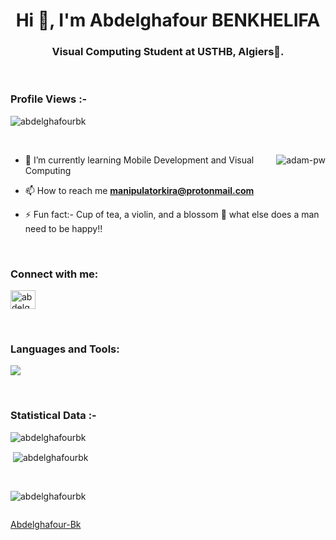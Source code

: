 <h1 align="center">Hi 👋, I'm Abdelghafour BENKHELIFA</h1>
<h3 align="center">Visual Computing Student at USTHB, Algiers🌟.</h3>

<br>

<p align="right"> <h3>Profile Views :-</h3> <img src="https://komarev.com/ghpvc/?username=abdelghafourbk&label=Profile%20views&color=0e75b6&style=flat"
    alt="abdelghafourbk" /> 
  </p>

<br>

<p><img align="right" src="https://github.com/Adam-pw/Adam-pw/blob/main/animation_500_kxa883sd.gif" alt="adam-pw" /></p>


- 🌱 I’m currently learning Mobile Development and Visual Computing
- 📫 How to reach me **manipulatorkira@protonmail.com**

- ⚡ Fun fact:- Cup of tea, a violin, and a blossom 🌼 what else does a man need to be happy!!

<br>

<h3 align="left">Connect with me:</h3>
<p align="left">
  <a href="https://www.linkedin.com/in/abdelghafour-benkhelifa-a14398190/" target="blank"><img align="center"
      src="https://raw.githubusercontent.com/rahuldkjain/github-profile-readme-generator/master/src/images/icons/Social/linked-in-alt.svg"
      alt="abdelghafour benkhelifa" height="30" width="40" /></a>
</p>

<br>

<h3 align="left">Languages and Tools:</h3>

<p align="left"> 
      <a href="https://skillicons.dev">
        <img src="https://skillicons.dev/icons?i=flutter,nodejs,js,html,css,c,figma,androidstudio,blender,dart,discord,eclipse,firebase,git,github,gradle,linux,mongodb,php,py,qt,xd"/>
      </a>
</p>

<br>

<h3>Statistical Data :-</h3>
<p><img align="center"
    src="https://github-readme-stats.vercel.app/api/top-langs?username=abdelghafourbk&show_icons=true&locale=en&bg_color=0d1117&text_color=ffffff&layout=compact"
    alt="abdelghafourbk" 
    bg_color=#808080/></p>
    
<p>&nbsp;<img align="center" src="https://github-readme-stats.vercel.app/api?username=abdelghafourbk&show_icons=true&locale=en&bg_color=0d1117&text_color=ffffff&repo=convoychat"
    alt="abdelghafourbk" /></p>

<br>

<p><img align="center" src="https://github-readme-streak-stats.herokuapp.com/?user=abdelghafourbk&theme=dark&background=0d1117&date_format=M%20j%5B%2C%20Y%5D" alt="abdelghafourbk" /></p>
      
<p align="left"> <a href="https://twitter.com/" target="blank"><img
      src="https://img.shields.io/twitter/follow/?logo=twitter&style=for-the-badge" alt="" /></a> </p>

[Abdelghafour-Bk](https://github.com/abdelghafourbk)
